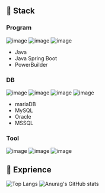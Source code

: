 ## 📌 Stack
### Program
![image](https://github.com/user-attachments/assets/19200932-30f8-4798-9272-69e038baaf61)
![image](https://github.com/user-attachments/assets/60509137-870e-4019-b73d-1e5f7e2db493)
![image](https://github.com/user-attachments/assets/c0a08045-4afd-432e-9939-0741bbb6b35e)
- Java
- Java Spring Boot
- PowerBuilder

### DB
![image](https://github.com/user-attachments/assets/c6a56a3a-6324-498f-b9a3-443931e342fa)
![image](https://github.com/user-attachments/assets/9ebf5d78-4860-45e9-818c-69fde08309e9)
![image](https://github.com/user-attachments/assets/a6bd8f53-116e-4b58-b4f5-fdb3a7b35a7b)
![image](https://github.com/user-attachments/assets/79c2ee42-ee32-4c0d-b0ee-f702fb85c3bd)
- mariaDB
- MySQL
- Oracle
- MSSQL

### Tool
![image](https://github.com/user-attachments/assets/685568db-1021-46d3-abd9-73b65566c0fa)
![image](https://github.com/user-attachments/assets/c2451108-2c51-4994-b540-b389e511b199)
![image](https://github.com/user-attachments/assets/36597e34-66df-410c-8f25-18e23902f789)



## 📓 Exprience
![Top Langs](https://github-readme-stats.vercel.app/api/top-langs/?username=honghyibeom&hide=javascript,html)
![Anurag's GitHub stats](https://github-readme-stats.vercel.app/api?username=honghyibeom&show_icons=true)
